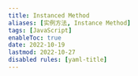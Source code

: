 ```yaml
---
title: Instanced Method
aliases: [实例方法, Instance Method]
tags: [JavaScript]
enableToc: true
date: 2022-10-19
lastmod: 2022-10-27
disabled rules: [yaml-title]
---
```

